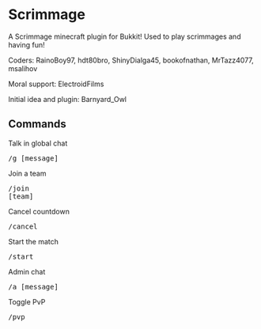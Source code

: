 Scrimmage
=========
A Scrimmage minecraft plugin for Bukkit! Used to play scrimmages and having fun!

Coders: RainoBoy97, hdt80bro, ShinyDialga45, bookofnathan, MrTazz4077, msalihov

Moral support: ElectroidFilms

Initial idea and plugin: Barnyard_Owl

Commands
--------
Talk in global chat
    <pre>/g [message]</pre>
Join a team
    <pre>/join [team]</pre>
Cancel countdown
    <pre>/cancel</pre>
Start the match
    <pre>/start</pre>
Admin chat
    <pre>/a [message]</pre>
Toggle PvP
    <pre>/pvp</pre>
